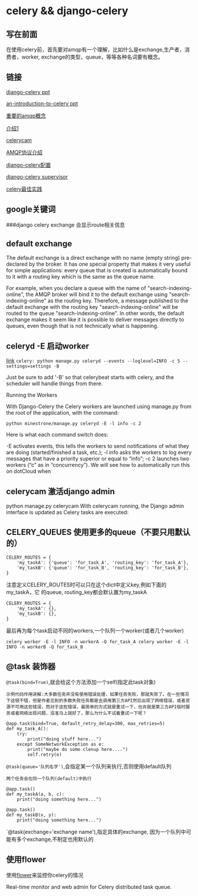 celery && django-celery
===

写在前面
---
在使用celery前，首先要对amqp有一个理解，比如什么是exchange,生产者，消费者，worker,
exchange的类型，queue，等等各种名词要有概念。

链接
---

[django-celery ppt](http://www.slideshare.net/matclayton/django-celery#)

[an-introduction-to-celery ppt](http://www.slideshare.net/idangazit/an-introduction-to-celery)

[重要的amqp概念](https://www.rabbitmq.com/tutorials/amqp-concepts.html)

[介绍1](http://docs.dotcloud.com/tutorials/python/django-celery/)

[celerycam](http://blog.endpoint.com/2012/03/debugging-celery-tasks-in-django.html)

[AMQP协议介绍](http://my.oschina.net/scalewing/blog/169471)

[django-celery配置](http://www.dongwm.com/archives/shi-yong-celeryzhi-shen-ru-celerypei-zhi/)

[django-celery supervisor](http://www.dongwm.com/archives/shi-yong-celeryzhi-liao-jie-celery/)

[celery最佳实践](http://my.oschina.net/siddontang/blog/284107)

google关键词
---
###django celery exchange
会显示route相关信息

default exchange
---

The default exchange is a direct exchange with no name (empty string) pre-declared by the broker. It has one special property that makes it very useful for simple applications: every queue that is created is automatically bound to it with a routing key which is the same as the queue name.

For example, when you declare a queue with the name of "search-indexing-online", the AMQP broker will bind it to the default exchange using "search-indexing-online" as the routing key. Therefore, a message published to the default exchange with the routing key "search-indexing-online" will be routed to the queue "search-indexing-online". In other words, the default exchange makes it seem like it is possible to deliver messages directly to queues, even though that is not technically what is happening.


celeryd -E 启动worker
---

[link](http://www.mechanicalgirl.com/post/scheduling-periodic-tasks-celery-233-and-django-14/) `celery: python manage.py celeryd --events --loglevel=INFO -c 5 --settings=settings -B`

Just be sure to add '-B' so that celerybeat starts with celery, and the scheduler will handle things from there.



Running the Workers

With Django-Celery the Celery workers are launched using manage.py from the root of the application, with the command:

`python minestrone/manage.py celeryd -E -l info -c 2`

Here is what each command switch does:

-E activates events, this tells the workers to send notifications of what they are doing (started/finished a task, etc.);
-l info asks the workers to log every messages that have a priority superior or equal to “info”;
-c 2 launches two workers (“c” as in “concurrency”).
We will see how to automatically run this on dotCloud when



celerycam 激活django admin
---
python manage.py celerycam
With celerycam running, the Django admin interface is updated as Celery tasks are executed:

CELERY_QUEUES 使用更多的queue（不要只用默认的）
---

    CELERY_ROUTES = {
        'my_taskA': {'queue': 'for_task_A', 'routing_key': 'for_task_A'},
        'my_taskB': {'queue': 'for_task_B', 'routing_key': 'for_task_B'},
    }

注意定义CELERY_ROUTES时可以只在这个dict中定义key,例如下面的my_taskA，它
的queue, routing_key都会默认置为my_taskA

    CELERY_ROUTES = {
        'my_taskA': {},
        'my_taskB': {},
    }

最后再为每个task启动不同的workers,一个队列一个worker(或者几个worker)

    celery worker -E -l INFO -n workerA -Q for_task_A celery worker -E -l INFO -n workerB -Q for_task_B


@task 装饰器
---

`@task(bind=True)`,就会给这个方法添加一个self(指定此task对象)

    示例代码作用讲解:大多数任务并没有使用错误处理，如果任务失败，那就失败了。在一些情况下这很不错，但是作者见到的多数失败任务都是去调用第三方API然后出现了网络错误，或者资源不可用这些错误，而对于这些错误，最简单的方式就是重试一下，也许就是第三方API临时服务或者网络出现问题，没准马上就好了，那么为什么不试着重试一下呢？

    @app.task(bind=True, default_retry_delay=300, max_retries=5)
    def my_task_A():
        try:
            print("doing stuff here...")
        except SomeNetworkException as e:
            print("maybe do some clenup here....")
            self.retry(e)

`@task(queue='队列名字')`,会指定某一个队列来执行,否则使用default队列

    两个任务会在同一个队列(default)中执行

    @app.task()
    def my_taskA(a, b, c):
        print("doing something here...")

    @app.task()
    def my_taskB(x, y):
        print("doing something here...")

`@task(exchange='exchange name'),指定具体的exchange, 因为一个队列中可能有多个exchange,不制定也用默认的

使用flower
---

使用[flower](https://github.com/mher/flower)来监控你celery的情况

Real-time monitor and web admin for Celery distributed task queue.
